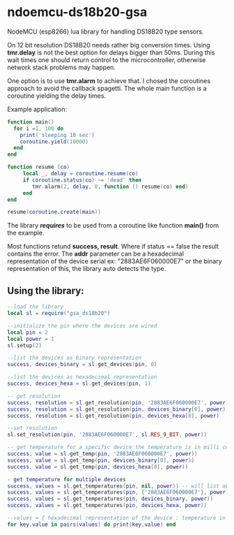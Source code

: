 # ndoemcu-ds18b20-gsa

NodeMCU (esp8266) lua library for handling  DS18B20 type sensors.


On 12 bit resolution DS18B20 needs rather big conversion times. Using **tmr.delay** is not the best option for delays bigger than 50ms. During this wait times one should return control to the microcontroller, otherwise network stack problems may happen.

One option is to use **tmr.alarm** to achieve that. I chosed the coroutines approach to avoid the callback spagetti. The whole main function is a coroutine yielding the delay times.

Example application:

```lua
function main()
  for i =1, 100 do
    print('sleeping 10 sec')
    coroutine.yield(10000)
  end
end

function resume (co)
     local _, delay = coroutine.resume(co)     
     if coroutine.status(co) ~= 'dead' then
        tmr.alarm(2, delay, 0, function () resume(co) end)
     end
end

resume(coroutine.create(main))
```

The library **_requires_** to be used from a coroutine like function **main()** from the example. 

Most functions retund **success, result**. Where if status == false the result contains the error.
The **addr** parameter can be a hexadecimal representation of the device serial ex: "2883AE6F060000E7" or the binary representation of this, the library auto detects the type.

Using the library:
------------------

```lua
--load the library
local sl = require("gsa_ds18b20")

--initialize the pin where the devices are wired
local pin = 2
local power = 1
sl.setup(2)

--list the devices as binary representation
success, devices_binary = sl.get_devices(pin, 0)

--list the devices as hexadecimal representation
success, devices_hexa = sl.get_devices(pin, 1)

-- get resolution
success, resolution = sl.get_resolution(pin, '2883AE6F060000E7', power)
success, resolution = sl.get_resolution(pin, devices_binary[0], power)
success, resolution = sl.get_resolution(pin, devices_hexa[0], power)

--set resolution
sl.set_resolution(pin, '2883AE6F060000E7', sl.RES_9_BIT, power))

-- get temperature for a specific device the temperature is in milli celsius
success, value = sl.get_temp(pin, '2883AE6F060000E7', power))
success, value = sl.get_temp(pin, devices_binary[0], power))
success, value = sl.get_temp(pin, devices_hexa[0], power))

- get temperature for multiple devices
success, values = sl.get_temperatures(pin, nil, power)) -- will list automatically call get_devices
success, values = sl.get_temperatures(pin, {'2883AE6F060000E7'}, power))
success, values = sl.get_temperatures(pin, devices_binary, power))
success, values = sl.get_temperatures(pin, devices_hexa, power))

--values = { hexadecimal representation of the device : temperature in milli celsius}
for key,value in pairs(values) do print(key,value) end




     

